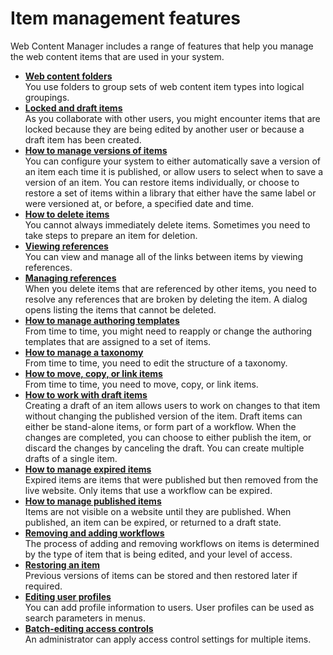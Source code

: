 # Item management features

Web Content Manager includes a range of features that help you manage the web content items that are used in your system.

-   **[Web content folders](wcm_dev_folders.md)**  
You use folders to group sets of web content item types into logical groupings.
-   **[Locked and draft items](wcm_managing_item_locks.md)**  
As you collaborate with other users, you might encounter items that are locked because they are being edited by another user or because a draft item has been created.
-   **[How to manage versions of items](wcm_managing_versions.md)**  
You can configure your system to either automatically save a version of an item each time it is published, or allow users to select when to save a version of an item. You can restore items individually, or choose to restore a set of items within a library that either have the same label or were versioned at, or before, a specified date and time.
-   **[How to delete items](wcm_managing_deleting.md)**  
You cannot always immediately delete items. Sometimes you need to take steps to prepare an item for deletion.
-   **[Viewing references](wcm_managing_viewing_references.md)**  
You can view and manage all of the links between items by viewing references.
-   **[Managing references](wcm_managing_references.md)**  
When you delete items that are referenced by other items, you need to resolve any references that are broken by deleting the item. A dialog opens listing the items that cannot be deleted.
-   **[How to manage authoring templates](../item_management_features/howto_manage_auth_templates/index.md)**  
From time to time, you might need to reapply or change the authoring templates that are assigned to a set of items.
-   **[How to manage a taxonomy](../item_management_features/howto_manage_taxonomy/index.md)**  
From time to time, you need to edit the structure of a taxonomy.
-   **[How to move, copy, or link items](../item_management_features/howto_move_copy_link_items/index.md)**  
From time to time, you need to move, copy, or link items.
-   **[How to work with draft items](wcm_dev_drafts.md)**  
Creating a draft of an item allows users to work on changes to that item without changing the published version of the item. Draft items can either be stand-alone items, or form part of a workflow. When the changes are completed, you can choose to either publish the item, or discard the changes by canceling the draft. You can create multiple drafts of a single item.
-   **[How to manage expired items](wcm_dev_expired_items.md)**  
Expired items are items that were published but then removed from the live website. Only items that use a workflow can be expired.
-   **[How to manage published items](wcm_dev_published_items.md)**  
Items are not visible on a website until they are published. When published, an item can be expired, or returned to a draft state.
-   **[Removing and adding workflows](wcm_managing_workflows_remove.md)**  
The process of adding and removing workflows on items is determined by the type of item that is being edited, and your level of access.
-   **[Restoring an item](wcm_managing_versions_working.md)**  
Previous versions of items can be stored and then restored later if required.
-   **[Editing user profiles](wcm_dev_profiling_users.md)**  
You can add profile information to users. User profiles can be used as search parameters in menus.
-   **[Batch-editing access controls](wcm_security_items_batch-edit.md)**  
An administrator can apply access control settings for multiple items.

